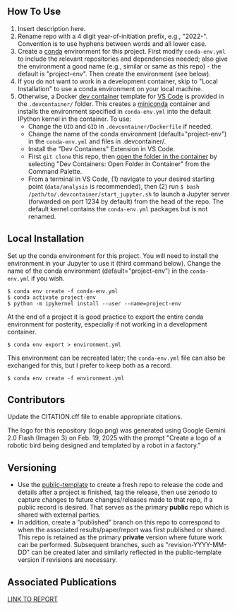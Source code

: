 How To Use
---
1. Insert description here.
2. Rename repo with a 4 digit year-of-initiation prefix, e.g., "2022-". Convention is to use hyphens between words and all lower case.
3. Create a [conda](https://www.anaconda.com/) environment for this project.  First modify `conda-env.yml` to include the relevant repositories and dependencies needed; also give the environment a good name (e.g., similar or same as this repo) - the default is "project-env". Then create the environment (see below).
4. If you do not want to work in a development container, skip to "Local Installation" to use a conda environment on your local machine.
5. Otherwise, a Docker [dev container](https://code.visualstudio.com/docs/devcontainers/containers) template for [VS Code](https://code.visualstudio.com/) is provided in the `.devcontainer/` folder.  This creates a [miniconda](https://docs.anaconda.com/miniconda/) container and installs the environment specified in `conda-env.yml` into the default IPython kernel in the container. To use:
   * Change the `UID` and `GID` in `.devcontainer/Dockerfile` if needed.
   * Change the name of the conda environment (default="project-env") in the `conda-env.yml` and files in .devcontainer/.
   * Install the "Dev Containers" Extension in VS Code.
   * First `git clone` this repo, then [open the folder in the container](https://code.visualstudio.com/docs/devcontainers/containers#_quick-start-open-an-existing-folder-in-a-container) by selecting "Dev Containers: Open Folder in Container" from the Command Palette.
   * From a terminal in VS Code, (1) navigate to your desired starting point (`data/analysis` is recommended), then (2) run `$ bash /path/to/.devcontainer/start_jupyter.sh` to launch a Jupyter server (forwarded on port 1234 by default) from the head of the repo.  The default kernel contains the `conda-env.yml` packages but is not renamed.

Local Installation
---
Set up the conda environment for this project. You will need to install the environment in your Jupyter to use it (third command below). Change the name of the conda environment (default="project-env") in the `conda-env.yml` if you wish.
```code
$ conda env create -f conda-env.yml
$ conda activate project-env
$ python -m ipykernel install --user --name=project-env
```

At the end of a project it is good practice to export the entire conda environment for posterity, especially if not working in a development container.
```code
$ conda env export > environment.yml
```

This environment can be recreated later; the `conda-env.yml` file can also be exchanged for this, but I prefer to keep both as a record.
```code
$ conda env create -f environment.yml
```

Contributors
---
Update the CITATION.cff file to enable appropriate citations.  

The logo for this repository (logo.png) was generated using Google Gemini 2.0 Flash (Imagen 3) on Feb. 19, 2025 with the prompt "Create a logo of a robotic bird being designed and templated by a robot in a factory."

Versioning
---
* Use the [public-template](https://github.com/mahynski/public-template) to create a fresh repo to release the code and details after a project is finished, tag the release, then use zenodo to capture changes to future changes/releases made to that repo, if a public record is desired. That serves as the primary **public** repo which is shared with external parties.
* In addition, create a "published" branch on this repo to correspond to when the associated results/paper/report was first published or shared. This repo is retained as the primary **private** version where future work can be performed. Subsequent branches, such as "revision-YYYY-MM-DD" can be created later and similarly reflected in the public-template version if revisions are necessary. 

Associated Publications
---
[LINK TO REPORT]()
